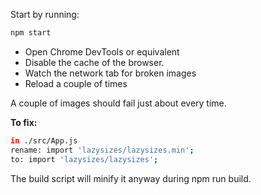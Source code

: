 Start by running:

```bash
npm start
```

-  Open Chrome DevTools or equivalent
-  Disable the cache of the browser.
-  Watch the network tab for broken images
-  Reload a couple of times

A couple of images should fail just about every time.

**To fix:**
````bash
in ./src/App.js
rename: import 'lazysizes/lazysizes.min';
to: import 'lazysizes/lazysizes';
````

The build script will minify it anyway during npm run build.